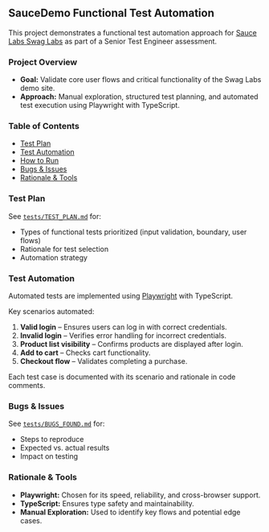 ## SauceDemo Functional Test Automation

This project demonstrates a functional test automation approach for [Sauce Labs Swag Labs](https://www.saucedemo.com/v1/) as part of a Senior Test Engineer assessment.

### Project Overview

- **Goal:** Validate core user flows and critical functionality of the Swag Labs demo site.
- **Approach:** Manual exploration, structured test planning, and automated test execution using Playwright with TypeScript.


### Table of Contents

- [Test Plan](#test-plan)
- [Test Automation](#test-automation)
- [How to Run](#how-to-run)
- [Bugs & Issues](#bugs--issues)
- [Rationale & Tools](#rationale--tools)

### Test Plan

See [`tests/TEST_PLAN.md`](tests/TEST_PLAN.md) for:
- Types of functional tests prioritized (input validation, boundary, user flows)
- Rationale for test selection
- Automation strategy

### Test Automation

Automated tests are implemented using [Playwright](https://playwright.dev/) with TypeScript.  

Key scenarios automated:
1. **Valid login** – Ensures users can log in with correct credentials.
2. **Invalid login** – Verifies error handling for incorrect credentials.
3. **Product list visibility** – Confirms products are displayed after login.
4. **Add to cart** – Checks cart functionality.
5. **Checkout flow** – Validates completing a purchase.

Each test case is documented with its scenario and rationale in code comments.

### Bugs & Issues

See [`tests/BUGS_FOUND.md`](tests/BUGS_FOUND.md) for:
- Steps to reproduce
- Expected vs. actual results
- Impact on testing

### Rationale & Tools

- **Playwright:** Chosen for its speed, reliability, and cross-browser support.
- **TypeScript:** Ensures type safety and maintainability.
- **Manual Exploration:** Used to identify key flows and potential edge cases.